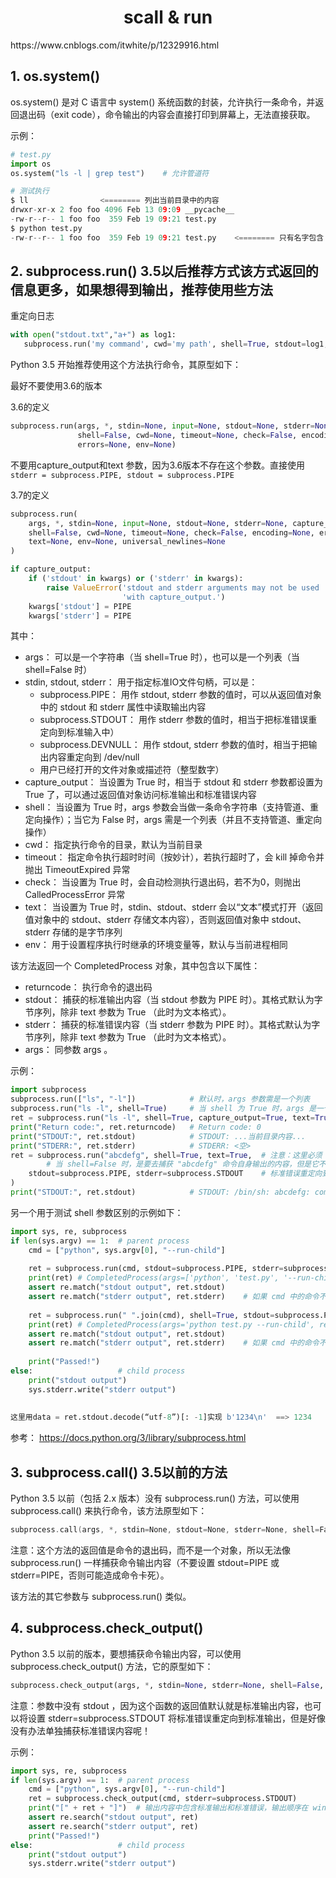 <h1 align="center">scall & run</h1>
https://www.cnblogs.com/itwhite/p/12329916.html

##  1. os.system()

os.system() 是对 C 语言中 system() 系统函数的封装，允许执行一条命令，并返回退出码（exit code），命令输出的内容会直接打印到屏幕上，无法直接获取。

示例：

```python
# test.py
import os
os.system("ls -l | grep test")    # 允许管道符

# 测试执行
$ ll                <======== 列出当前目录中的内容
drwxr-xr-x 2 foo foo 4096 Feb 13 09:09 __pycache__
-rw-r--r-- 1 foo foo  359 Feb 19 09:21 test.py
$ python test.py
-rw-r--r-- 1 foo foo  359 Feb 19 09:21 test.py    <======== 只有名字包含 test 的文件被列出
```

## 2. subprocess.run() 3.5以后推荐方式该方式返回的信息更多，如果想得到输出，推荐使用些方法



重定向日志

```python
with open("stdout.txt","a+") as log1:
   subprocess.run('my command', cwd='my path', shell=True, stdout=log1, stderr=log1)
```





Python 3.5 开始推荐使用这个方法执行命令，其原型如下：



最好不要使用3.6的版本



3.6的定义

```python
subprocess.run(args, *, stdin=None, input=None, stdout=None, stderr=None,
               shell=False, cwd=None, timeout=None, check=False, encoding=None,
               errors=None, env=None)
```





不要用capture_output和text 参数，因为3.6版本不存在这个参数。直接使用`stderr = subprocess.PIPE, stdout = subprocess.PIPE`

3.7的定义

```python
subprocess.run(
    args, *, stdin=None, input=None, stdout=None, stderr=None, capture_output=False, 
    shell=False, cwd=None, timeout=None, check=False, encoding=None, errors=None, 
    text=None, env=None, universal_newlines=None
)

if capture_output:
    if ('stdout' in kwargs) or ('stderr' in kwargs):
        raise ValueError('stdout and stderr arguments may not be used '
                         'with capture_output.')
    kwargs['stdout'] = PIPE
    kwargs['stderr'] = PIPE
```

其中：

- args： 可以是一个字符串（当 shell=True 时），也可以是一个列表（当 shell=False 时）
- stdin, stdout, stderr： 用于指定标准IO文件句柄，可以是：
  - subprocess.PIPE： 用作 stdout, stderr 参数的值时，可以从返回值对象中的 stdout 和 stderr 属性中读取输出内容
  - subprocess.STDOUT： 用作 stderr 参数的值时，相当于把标准错误重定向到标准输入中）
  - subprocess.DEVNULL： 用作 stdout, stderr 参数的值时，相当于把输出内容重定向到 /dev/null
  - 用户已经打开的文件对象或描述符（整型数字）
- capture_output： 当设置为 True 时，相当于 stdout 和 stderr 参数都设置为 True 了，可以通过返回值对象访问标准输出和标准错误内容
- shell： 当设置为 True 时，args 参数会当做一条命令字符串（支持管道、重定向操作）；当它为 False 时，args 需是一个列表（并且不支持管道、重定向操作）
- cwd： 指定执行命令的目录，默认为当前目录
- timeout： 指定命令执行超时时间（按妙计），若执行超时了，会 kill 掉命令并抛出 TimeoutExpired 异常
- check： 当设置为 True 时，会自动检测执行退出码，若不为0，则抛出 CalledProcessError 异常
- text： 当设置为 True 时，stdin、stdout、stderr 会以“文本”模式打开（返回值对象中的 stdout、stderr 存储文本内容），否则返回值对象中 stdout、stderr 存储的是字节序列
- env： 用于设置程序执行时继承的环境变量等，默认与当前进程相同

该方法返回一个 CompletedProcess 对象，其中包含以下属性：

- returncode： 执行命令的退出码
- stdout： 捕获的标准输出内容（当 stdout 参数为 PIPE 时）。其格式默认为字节序列，除非 text 参数为 True （此时为文本格式）。
- stderr： 捕获的标准错误内容（当 stderr 参数为 PIPE 时）。其格式默认为字节序列，除非 text 参数为 True （此时为文本格式）。
- args： 同参数 args 。

示例：

```python
import subprocess
subprocess.run(["ls", "-l"])            # 默认时，args 参数需是一个列表
subprocess.run("ls -l", shell=True)     # 当 shell 为 True 时，args 是一个字符串
ret = subprocess.run("ls -l", shell=True, capture_output=True, text=True) # 以文本模式捕获输出内容
print("Return code:", ret.returncode)   # Return code: 0
print("STDOUT:", ret.stdout)            # STDOUT: ...当前目录内容...
print("STDERR:", ret.stderr)            # STDERR: <空>
ret = subprocess.run("abcdefg", shell=True, text=True,  # 注意：这里必须 shell=True 才能捕获到 /bin/sh 的输出错误
        # 当 shell=False 时，是要去捕获 "abcdefg" 命令自身输出的内容，但是它不存在，python 会报错
    stdout=subprocess.PIPE, stderr=subprocess.STDOUT    # 标准错误重定向到标准输出
) 
print("STDOUT:", ret.stdout)            # STDOUT: /bin/sh: abcdefg: command not found
```



另一个用于测试 shell 参数区别的示例如下：

```python
import sys, re, subprocess
if len(sys.argv) == 1:  # parent process
    cmd = ["python", sys.argv[0], "--run-child"]
    
    ret = subprocess.run(cmd, stdout=subprocess.PIPE, stderr=subprocess.PIPE, text=True)
    print(ret) # CompletedProcess(args=['python', 'test.py', '--run-child'], returncode=0, stdout='stdout output\n', stderr='stderr output')
    assert re.match("stdout output", ret.stdout)
    assert re.match("stderr output", ret.stderr)    # 如果 cmd 中的命令不存在，这里是捕获不到的，subprocess.run()自己就会报错
    
    ret = subprocess.run(" ".join(cmd), shell=True, stdout=subprocess.PIPE, stderr=subprocess.PIPE, text=True)
    print(ret) # CompletedProcess(args='python test.py --run-child', returncode=0, stdout='stdout output\n', stderr='stderr output')
    assert re.match("stdout output", ret.stdout)
    assert re.match("stderr output", ret.stderr)    # 如果 cmd 中的命令不存在，这里也是可以捕获到的，内容可能是 xxx command not found
    
    print("Passed!")
else:                   # child process
    print("stdout output")
    sys.stderr.write("stderr output")
    
    
这里用data = ret.stdout.decode(“utf-8”)[: -1]实现 b'1234\n'  ==> 1234
```

参考： https://docs.python.org/3/library/subprocess.html

## 3. subprocess.call() 3.5以前的方法

Python 3.5 以前（包括 2.x 版本）没有 subprocess.run() 方法，可以使用 subprocess.call() 来执行命令，该方法原型如下：

```asm
subprocess.call(args, *, stdin=None, stdout=None, stderr=None, shell=False, cwd=None, timeout=None)
```

注意：这个方法的返回值是命令的退出码，而不是一个对象，所以无法像 subprocess.run() 一样捕获命令输出内容（不要设置 stdout=PIPE 或 stderr=PIPE，否则可能造成命令卡死）。

该方法的其它参数与 subprocess.run() 类似。

##  4. subprocess.check_output()

Python 3.5 以前的版本，要想捕获命令输出内容，可以使用 subprocess.check_output() 方法，它的原型如下：

```python
subprocess.check_output(args, *, stdin=None, stderr=None, shell=False, cwd=None, encoding=None, errors=None, universal_newlines=None, timeout=None, text=None)
```

注意：参数中没有 stdout ，因为这个函数的返回值默认就是标准输出内容，也可以将设置 stderr=subprocess.STDOUT 将标准错误重定向到标准输出，但是好像没有办法单独捕获标准错误内容呢！

示例：

```python
import sys, re, subprocess
if len(sys.argv) == 1:  # parent process
    cmd = ["python", sys.argv[0], "--run-child"]
    ret = subprocess.check_output(cmd, stderr=subprocess.STDOUT)
    print("[" + ret + "]")  # 输出内容中包含标准输出和标准错误，输出顺序在 windows 下和 linux 下可能会有差异
    assert re.search("stdout output", ret)
    assert re.search("stderr output", ret)
    print("Passed!")
else:                   # child process
    print("stdout output")
    sys.stderr.write("stderr output")
```